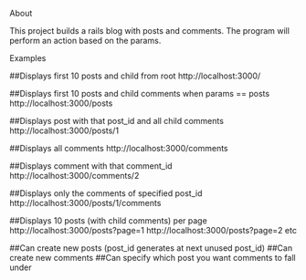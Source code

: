 About


This project builds a rails blog with posts and comments. The program will perform an action based on the params.

Examples

##Displays first 10 posts and child from root
http://localhost:3000/

##Displays first 10 posts and child comments when params == posts
http://localhost:3000/posts

##Displays post with that post_id and all child comments
http://localhost:3000/posts/1

##Displays all comments
http://localhost:3000/comments

##Displays comment with that comment_id
http://localhost:3000/comments/2

##Displays only the comments of specified post_id
http://localhost:3000/posts/1/comments

##Displays 10 posts (with child comments) per page
http://localhost:3000/posts?page=1
http://localhost:3000/posts?page=2
etc

##Can create new posts (post_id generates at next unused post_id)
##Can create new comments
##Can specify which post you want comments to fall under
